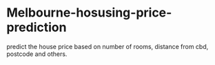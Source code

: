 # Melbourne-hosusing-price-prediction
predict the house price based on number of rooms, distance from cbd, postcode and others.
